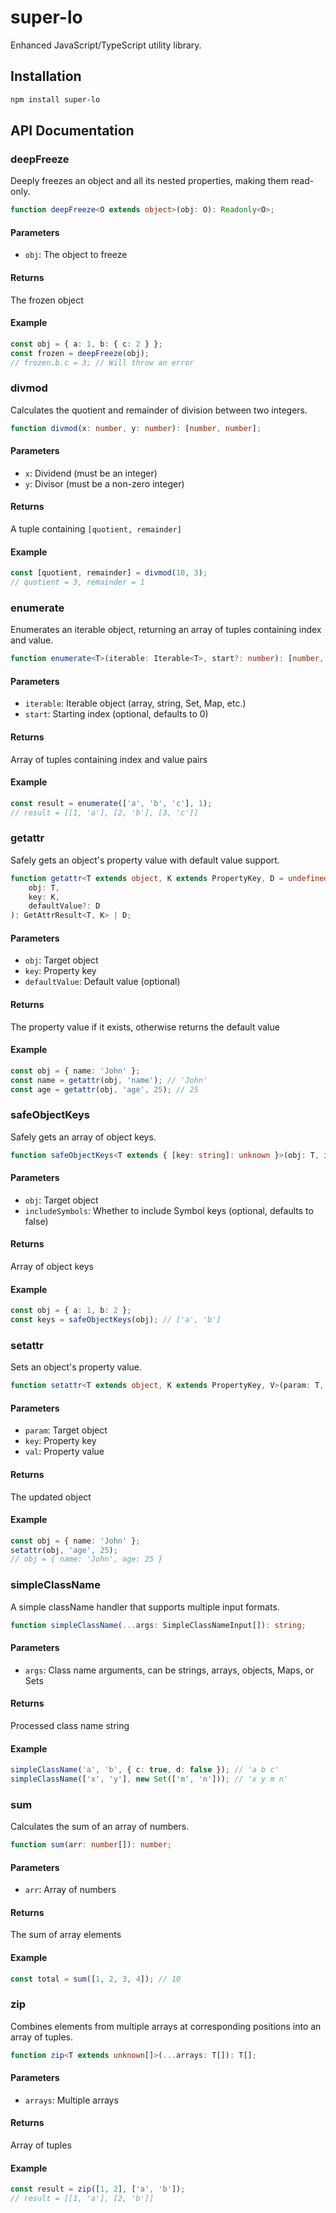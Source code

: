 # super-lo

Enhanced JavaScript/TypeScript utility library.

## Installation

```bash
npm install super-lo
```

## API Documentation

### deepFreeze

Deeply freezes an object and all its nested properties, making them read-only.

```typescript
function deepFreeze<O extends object>(obj: O): Readonly<O>;
```

#### Parameters

-   `obj`: The object to freeze

#### Returns

The frozen object

#### Example

```typescript
const obj = { a: 1, b: { c: 2 } };
const frozen = deepFreeze(obj);
// frozen.b.c = 3; // Will throw an error
```

### divmod

Calculates the quotient and remainder of division between two integers.

```typescript
function divmod(x: number, y: number): [number, number];
```

#### Parameters

-   `x`: Dividend (must be an integer)
-   `y`: Divisor (must be a non-zero integer)

#### Returns

A tuple containing `[quotient, remainder]`

#### Example

```typescript
const [quotient, remainder] = divmod(10, 3);
// quotient = 3, remainder = 1
```

### enumerate

Enumerates an iterable object, returning an array of tuples containing index and value.

```typescript
function enumerate<T>(iterable: Iterable<T>, start?: number): [number, T][];
```

#### Parameters

-   `iterable`: Iterable object (array, string, Set, Map, etc.)
-   `start`: Starting index (optional, defaults to 0)

#### Returns

Array of tuples containing index and value pairs

#### Example

```typescript
const result = enumerate(['a', 'b', 'c'], 1);
// result = [[1, 'a'], [2, 'b'], [3, 'c']]
```

### getattr

Safely gets an object's property value with default value support.

```typescript
function getattr<T extends object, K extends PropertyKey, D = undefined>(
    obj: T,
    key: K,
    defaultValue?: D
): GetAttrResult<T, K> | D;
```

#### Parameters

-   `obj`: Target object
-   `key`: Property key
-   `defaultValue`: Default value (optional)

#### Returns

The property value if it exists, otherwise returns the default value

#### Example

```typescript
const obj = { name: 'John' };
const name = getattr(obj, 'name'); // 'John'
const age = getattr(obj, 'age', 25); // 25
```

### safeObjectKeys

Safely gets an array of object keys.

```typescript
function safeObjectKeys<T extends { [key: string]: unknown }>(obj: T, includeSymbols?: boolean): (keyof T)[];
```

#### Parameters

-   `obj`: Target object
-   `includeSymbols`: Whether to include Symbol keys (optional, defaults to false)

#### Returns

Array of object keys

#### Example

```typescript
const obj = { a: 1, b: 2 };
const keys = safeObjectKeys(obj); // ['a', 'b']
```

### setattr

Sets an object's property value.

```typescript
function setattr<T extends object, K extends PropertyKey, V>(param: T, key: K, val: V): T;
```

#### Parameters

-   `param`: Target object
-   `key`: Property key
-   `val`: Property value

#### Returns

The updated object

#### Example

```typescript
const obj = { name: 'John' };
setattr(obj, 'age', 25);
// obj = { name: 'John', age: 25 }
```

### simpleClassName

A simple className handler that supports multiple input formats.

```typescript
function simpleClassName(...args: SimpleClassNameInput[]): string;
```

#### Parameters

-   `args`: Class name arguments, can be strings, arrays, objects, Maps, or Sets

#### Returns

Processed class name string

#### Example

```typescript
simpleClassName('a', 'b', { c: true, d: false }); // 'a b c'
simpleClassName(['x', 'y'], new Set(['m', 'n'])); // 'x y m n'
```

### sum

Calculates the sum of an array of numbers.

```typescript
function sum(arr: number[]): number;
```

#### Parameters

-   `arr`: Array of numbers

#### Returns

The sum of array elements

#### Example

```typescript
const total = sum([1, 2, 3, 4]); // 10
```

### zip

Combines elements from multiple arrays at corresponding positions into an array of tuples.

```typescript
function zip<T extends unknown[]>(...arrays: T[]): T[];
```

#### Parameters

-   `arrays`: Multiple arrays

#### Returns

Array of tuples

#### Example

```typescript
const result = zip([1, 2], ['a', 'b']);
// result = [[1, 'a'], [2, 'b']]
```
